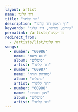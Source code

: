 ```yaml
---
layout: artist
name: דוד קליגר
title: "דוד קליגר"
description: "דף האמן דוד קליגר"
keywords: "שירים, מוזיקה, דוד קליגר"
permalink: /artists/דוד-קליגר
redirect_from:
  - /artists/list/דוד קליגר
songs:
  - number: "60986"
    name: "אנא השם"
    album: "סינגלים"
    artist: "דוד קליגר"
  - number: "60987"
    name: "מחרוזת הורה"
    album: "סינגלים"
    artist: "דוד קליגר"
  - number: "60988"
    name: "ניגון רוסטוב"
    album: "סינגלים"
    artist: "דוד קליגר"
---
```

